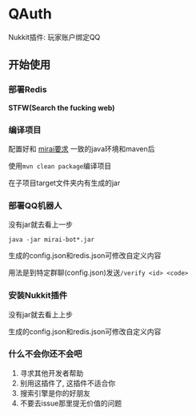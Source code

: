 # QAuth

Nukkit插件: 玩家账户绑定QQ

## 开始使用

### 部署Redis

__STFW(Search the fucking web)__

### 编译项目

配置好和 [mirai要求](https://github.com/mamoe/mirai/blob/dev/docs/Preparations.md#mirai---preparations) 一致的java环境和maven后

使用`mvn clean package`编译项目

在子项目target文件夹内有生成的jar

### 部署QQ机器人

没有jar就去看上一步

`java -jar mirai-bot*.jar`

生成的config.json和redis.json可修改自定义内容

用法是到特定群聊(config.json)发送`/verify <id> <code>`

### 安装Nukkit插件

没有jar就去看上上步

生成的config.json和redis.json可修改自定义内容

### 什么不会你还不会吧

1. 寻求其他开发者帮助
2. 别用这插件了, 这插件不适合你
3. 搜索引擎是你的好朋友
4. 不要去issue那里提无价值的问题
